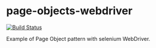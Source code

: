page-objects-webdriver
======================
[![Build Status](https://buildhive.cloudbees.com/job/michal-lipski/job/page-objects-webdriver/badge/icon)](https://buildhive.cloudbees.com/job/michal-lipski/job/page-objects-webdriver/)

Example of Page Object pattern with selenium WebDriver.